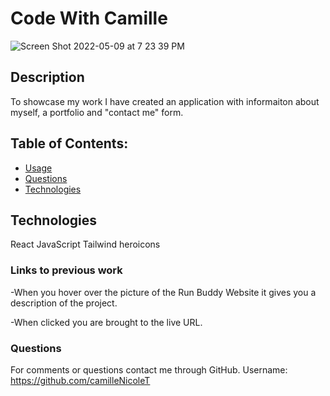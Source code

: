 # Code With Camille

![Screen Shot 2022-05-09 at 7 23 39 PM](https://user-images.githubusercontent.com/94029792/167514395-a25de773-8250-46e2-b6eb-33fc7cdea6ad.png)

## Description
To showcase my work I have created an application with informaiton about myself, a portfolio and "contact me" form. 

## Table of Contents: 
   - [Usage](#usage) 
   - [Questions](#Questions) 
   - [Technologies](#technologiesused)


## Technologies
React
JavaScript
Tailwind
heroicons

### Links to previous work
  -When you hover over the picture of the Run Buddy Website it gives you a description of the project. 
  
  -When clicked you are brought to the live URL.
  
### Questions
For comments or questions contact me through GitHub. Username: https://github.com/camilleNicoleT
